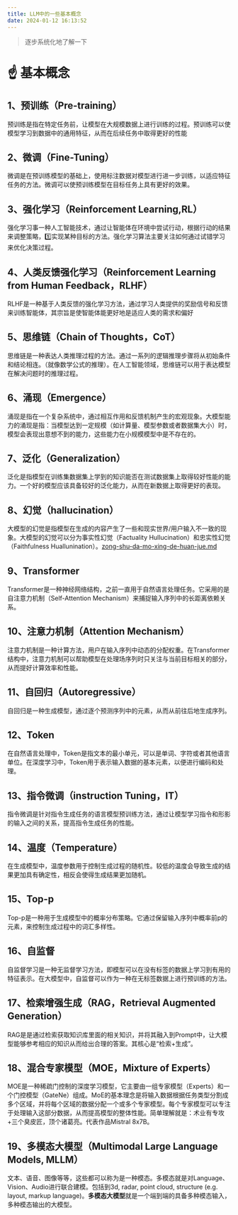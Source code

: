 ```yaml
---
title: LLM中的一些基本概念
date: 2024-01-12 16:13:52
---
```


> 逐步系统化地了解一下

<!--more-->

# ☝ 基本概念

## 1、预训练（Pre-training）

预训练是指在特定任务前，让模型在大规模数据上进行训练的过程。预训练可以使模型学习到数据中的通用特征，从而在后续任务中取得更好的性能

## 2、微调（Fine-Tuning）

微调是在预训练模型的基础上，使用标注数据对模型进行进一步训练，以适应特征任务的方法。微调可以使预训练模型在目标任务上具有更好的效果。

## 3、强化学习（Reinforcement Learning,RL）

强化学习事一种人工智能技术，通过让智能体在环境中尝试行动，根据行动的结果来调整策略，1️⃣实现某种目标的方法。强化学习算法主要关注如何通过试错学习来优化决策过程。

## 4、人类反馈强化学习（Reinforcement Learning from Human Feedback，RLHF）

RLHF是一种基于人类反馈的强化学习方法，通过学习人类提供的奖励信号和反馈来训练智能体，其宗旨是使智能体能更好地是适应人类的需求和偏好

## 5、思维链（Chain of Thoughts，CoT）

思维链是一种表达人类推理过程的方法。通过一系列的逻辑推理步骤将从初始条件和结论相连。（就像数学公式的推理）。在人工智能领域，思维链可以用于表达模型在解决问题时的推理过程。

## 6、涌现（Emergence）

涌现是指在一个复杂系统中，通过相互作用和反馈机制产生的宏观现象。大模型能力的涌现是指：当模型达到一定规模（如计算量、模型参数或者数据集大小）时，模型会表现出意想不到的能力，这些能力在小规模模型中是不存在的。

## 7、泛化（Generalization）

泛化是指模型在训练集数据集上学到的知识能否在测试数据集上取得较好性能的能力。一个好的模型应该具备较好的泛化能力，从而在新数据上取得更好的表现。

## 8、幻觉（hallucination）

大模型的幻觉是指模型在生成的内容产生了一些和现实世界/用户输入不一致的现象。大模型的幻觉可以分为事实性幻觉（Factuality Hullucination）和忠实性幻觉（Faithfulness Huallunination）。[zong-shu-da-mo-xing-de-huan-jue.md](zong-shu-da-mo-xing-de-huan-jue.md "mention")

## 9、Transformer

Transformer是一种神经网络结构，之前一直用于自然语言处理任务。它采用的是自注意力机制（Self-Attention Mechanism）来捕捉输入序列中的长距离依赖关系。

## 10、注意力机制（Attention Mechanism）

注意力机制是一种计算方法，用户在输入序列中动态的分配权重。在Transformer结构中，注意力机制可以帮助模型在处理场序列时只关注与当前目标相关的部分，从而提好计算效率和性能。

## 11、自回归（Autoregressive）

自回归是一种生成模型，通过逐个预测序列中的元素，从而从前往后地生成序列。

## 12、Token

在自然语言处理中，Token是指文本的最小单元，可以是单词、字符或者其他语言单位。在深度学习中，Token用于表示输入数据的基本元素，以便进行编码和处理。

## 13、指令微调（instruction Tuning，IT）

指令微调是针对指令生成任务的语言模型预训练方法，通过让模型学习指令和形影的输入之间的关系，提高指令生成任务的性能。

## 14、温度（Temperature）

在生成模型中，温度参数用于控制生成过程的随机性。较低的温度会导致生成的结果更加具有确定性，相反会使得生成结果更加随机。

## 15、Top-p

Top-p是一种用于生成模型中的概率分布策略。它通过保留输入序列中概率前p的元素，来控制生成过程中的词汇多样性。

## 16、自监督

自监督学习是一种无监督学习方法，即模型可以在没有标签的数据上学习到有用的特征表示。在大模型中，自监督可以作为一种在无标签数据上进行预训练的方法。

## 17、检索增强生成（RAG，Retrieval Augmented Generation）

RAG是是通过检索获取知识库里面的相关知识，并将其融入到Prompt中，让大模型能够参考相应的知识从而给出合理的答案。其核心是“检索+生成”。

## 18、混合专家模型（MOE，Mixture of Experts）

MOE是一种稀疏门控制的深度学习模型，它主要由一组专家模型（Experts）和一个门控模型（GateNe）组成。MoE的基本理念是将输入数据根据任务类型分割成多个区域，并将每个区域的数据分配一个或多个专家模型。每个专家模型可以专注于处理输入这部分数据，从而提高模型的整体性能。简单理解就是：术业有专攻+三个臭皮匠，顶个诸葛亮。代表作品Mistral 8x7B。

## 19、多模态大模型（Multimodal Large Language Models, MLLM）

文本、语音、图像等等，这些都可以称为是一种模态。多模态就是对Language、Vision、Audio进行联合建模。包括到3d, radar, point cloud, structure (e.g. layout, markup language)。**多模态大模型**就是一个端到端的具备多种模态输入，多种模态输出的大模型。
